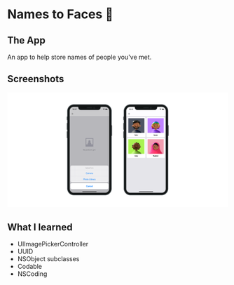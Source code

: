# Names to Faces 📸

## The App
An app to help store names of people you've met.

## Screenshots
![NamesToFaces Banner](Documentation/AppBanner.png)

## What I learned

+ UIImagePickerController
+ UUID
+ NSObject subclasses
+ Codable
+ NSCoding
